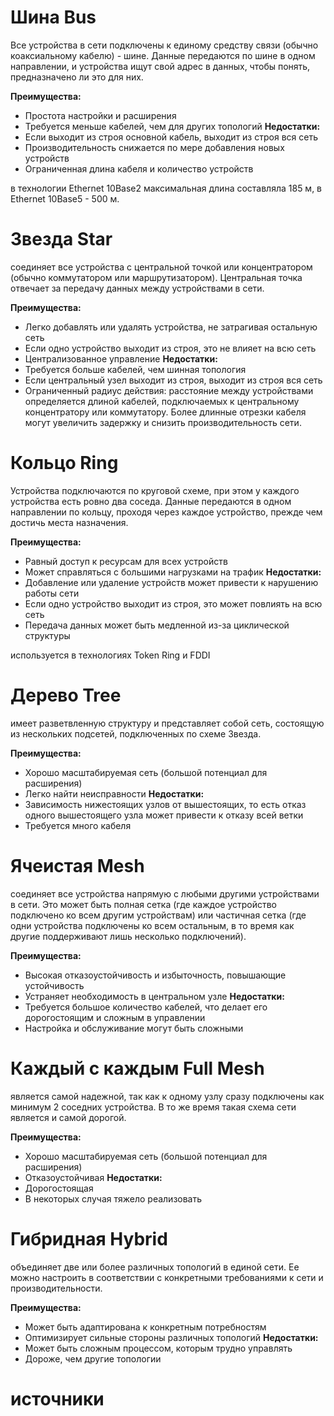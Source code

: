 # Шина Bus
Все устройства в сети подключены к единому средству связи (обычно коаксиальному кабелю) - шине. Данные передаются по шине в одном направлении, и устройства ищут свой адрес в данных, чтобы понять, предназначено ли это для них.

**Преимущества:**
- Простота настройки и расширения
- Требуется меньше кабелей, чем для других топологий
**Недостатки:**
- Если выходит из строя основной кабель, выходит из строя вся сеть
- Производительность снижается по мере добавления новых устройств
- Ограниченная длина кабеля и количество устройств

в технологии Ethernet 10Base2 максимальная длина составляла 185 м, в Ethernet 10Base5 - 500 м.
# Звезда Star
соединяет все устройства с центральной точкой или концентратором (обычно коммутатором или маршрутизатором). Центральная точка отвечает за передачу данных между устройствами в сети.

**Преимущества:**
- Легко добавлять или удалять устройства, не затрагивая остальную сеть
- Если одно устройство выходит из строя, это не влияет на всю сеть
- Централизованное управление
**Недостатки:**
- Требуется больше кабелей, чем шинная топология
- Если центральный узел выходит из строя, выходит из строя вся сеть
- Ограниченный радиус действия: расстояние между устройствами определяется длиной кабелей, подключаемых к центральному концентратору или коммутатору. Более длинные отрезки кабеля могут увеличить задержку и снизить производительность сети.
 
# Кольцо Ring
Устройства подключаются по круговой схеме, при этом у каждого устройства есть ровно два соседа. Данные передаются в одном направлении по кольцу, проходя через каждое устройство, прежде чем достичь места назначения.

**Преимущества:**
- Равный доступ к ресурсам для всех устройств
- Может справляться с большими нагрузками на трафик
**Недостатки:**
- Добавление или удаление устройств может привести к нарушению работы сети
- Если одно устройство выходит из строя, это может повлиять на всю сеть
- Передача данных может быть медленной из-за циклической структуры

используется в технологиях Token Ring и FDDI

# Дерево Tree
имеет разветвленную структуру и представляет собой сеть, состоящую из нескольких подсетей, подключенных по схеме Звезда.

**Преимущества:**
- Хорошо масштабируемая сеть (большой потенциал для расширения)
- Легко найти неисправности
**Недостатки:**
- Зависимость нижестоящих узлов от вышестоящих, то есть отказ одного вышестоящего узла может привести к отказу всей ветки
- Требуется много кабеля

# Ячеистая Mesh
соединяет все устройства напрямую с любыми другими устройствами в сети. Это может быть полная сетка (где каждое устройство подключено ко всем другим устройствам) или частичная сетка (где одни устройства подключены ко всем остальным, в то время как другие поддерживают лишь несколько подключений).

**Преимущества:**
- Высокая отказоустойчивость и избыточность, повышающие устойчивость
- Устраняет необходимость в центральном узле
**Недостатки:**
- Требуется большое количество кабелей, что делает его дорогостоящим и сложным в управлении
- Настройка и обслуживание могут быть сложными
# Каждый с каждым Full Mesh
является самой надежной, так как к одному узлу сразу подключены как минимум 2 соседних устройства. В то же время такая схема сети является и самой дорогой.

**Преимущества:**
- Хорошо масштабируемая сеть (большой потенциал для расширения)
- Отказоустойчивая
**Недостатки:**
- Дорогостоящая
- В некоторых случая тяжело реализовать

# Гибридная Hybrid
объединяет две или более различных топологий в единой сети. Ее можно настроить в соответствии с конкретными требованиями к сети и производительности.

**Преимущества:**
- Может быть адаптирована к конкретным потребностям
- Оптимизирует сильные стороны различных топологий
**Недостатки:**
- Может быть сложным процессом, которым трудно управлять
- Дороже, чем другие топологии
# источники
[^1]: https://imvk.net/cisco/urok-9-topologii-kompyuternykh-setej
[^2]: https://roadmap.sh/cyber-security